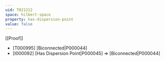 ```yaml
---
uid: T021212
space: hilbert-space
property: has-dispersion-point
value: false
---
```

[[Proof]]

* [T000995] [Biconnected|P000044]
* [I000092] [Has Dispersion Point|P000045] => [Biconnected|P000044]

